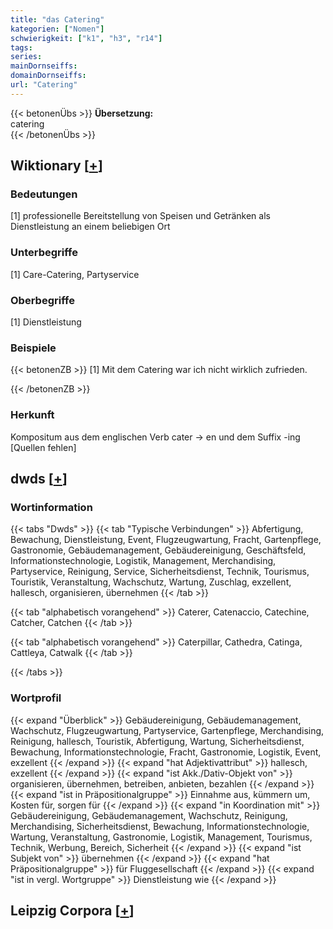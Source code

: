 ```yaml
---
title: "das Catering"
kategorien: ["Nomen"]
schwierigkeit: ["k1", "h3", "r14"]
tags:
series:
mainDornseiffs:
domainDornseiffs:
url: "Catering"
---
```


{{< betonenÜbs >}}
**Übersetzung:**  
catering  
{{< /betonenÜbs >}}

## Wiktionary [[+](https://de.wiktionary.org/wiki/Catering)]

### Bedeutungen
[1] professionelle Bereitstellung von Speisen und Getränken als Dienstleistung an einem beliebigen Ort  

### Unterbegriffe
[1] Care-Catering, Partyservice  

### Oberbegriffe
[1] Dienstleistung  

### Beispiele
{{< betonenZB >}}
[1] Mit dem Catering war ich nicht wirklich zufrieden.  

{{< /betonenZB >}}
### Herkunft
Kompositum aus dem englischen Verb cater → en und dem Suffix -ing [Quellen fehlen]  



## dwds [[+](https://www.dwds.de/wb/Catering)]

### Wortinformation
{{< tabs "Dwds" >}}
{{< tab "Typische Verbindungen" >}}
Abfertigung, Bewachung, Dienstleistung, Event, Flugzeugwartung, Fracht, Gartenpflege, Gastronomie, Gebäudemanagement, Gebäudereinigung, Geschäftsfeld, Informationstechnologie, Logistik, Management, Merchandising, Partyservice, Reinigung, Service, Sicherheitsdienst, Technik, Tourismus, Touristik, Veranstaltung, Wachschutz, Wartung, Zuschlag, exzellent, hallesch, organisieren, übernehmen
{{< /tab >}}

{{< tab "alphabetisch vorangehend" >}}
Caterer, Catenaccio, Catechine, Catcher, Catchen
{{< /tab >}}

{{< tab "alphabetisch vorangehend" >}}
Caterpillar, Cathedra, Catinga, Cattleya, Catwalk
{{< /tab >}}

{{< /tabs >}}

### Wortprofil
{{< expand "Überblick" >}} Gebäudereinigung, Gebäudemanagement, Wachschutz, Flugzeugwartung, Partyservice, Gartenpflege, Merchandising, Reinigung, hallesch, Touristik, Abfertigung, Wartung, Sicherheitsdienst, Bewachung, Informationstechnologie, Fracht, Gastronomie, Logistik, Event, exzellent {{< /expand >}}
{{< expand "hat Adjektivattribut" >}} hallesch, exzellent {{< /expand >}}
{{< expand "ist Akk./Dativ-Objekt von" >}} organisieren, übernehmen, betreiben, anbieten, bezahlen {{< /expand >}}
{{< expand "ist in Präpositionalgruppe" >}} Einnahme aus, kümmern um, Kosten für, sorgen für {{< /expand >}}
{{< expand "in Koordination mit" >}} Gebäudereinigung, Gebäudemanagement, Wachschutz, Reinigung, Merchandising, Sicherheitsdienst, Bewachung, Informationstechnologie, Wartung, Veranstaltung, Gastronomie, Logistik, Management, Tourismus, Technik, Werbung, Bereich, Sicherheit {{< /expand >}}
{{< expand "ist Subjekt von" >}} übernehmen {{< /expand >}}
{{< expand "hat Präpositionalgruppe" >}} für Fluggesellschaft {{< /expand >}}
{{< expand "ist in vergl. Wortgruppe" >}} Dienstleistung wie {{< /expand >}}

## Leipzig Corpora [[+](https://corpora.uni-leipzig.de/en/res?word=Catering&corpusId=deu_newscrawl-public_2018)]

